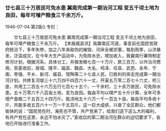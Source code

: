 ### 廿七县三十万居民可免水患  冀南完成第一期治河工程  变五千顷土地为良田，每年可增产粮食三千余万斤。

1946-07-04
第2版()
专栏：

　　廿七县三十万居民可免水患
    冀南完成第一期治河工程
    变五千顷土地为良田，每年可增产粮食三千余万斤。
    【本报威县讯】我冀南区河道，事变前在国民党政府统治下，多年失修，加之八年来敌伪的摧毁，河床全被淤塞，每到雨季，山洪暴发，泛滥成灾，在今年大生产运动中，为免除水忠，增加收入，我冀南行署特制定修河计划，根据河系，具体分工，并拨发粮七百一十万斤，款三百万，以作治河费用，至麦收前，故城、隆平、磁县、魏县、大名、鸡泽、任县、武邑、永年、宁南、枣强、平乡、新河、威县、馆陶等二十七县人民，已胜利的突击完成第一期治河计划。共修复河堤三十六万四千四百六十一丈，开渠五万零二百七十六丈，桥三座，共用工二百五十六万五行七百七十五个。一千余村，三十余万居民，可免除水患。五十万零六千八百亩土地，变为良田。每亩平均以增产五十斤计算，全年可多增产食粮二千五百三十四万斤。能浇地五十六万一千一百五十亩，每亩平均多收十斤，共能多收五百六十一万一千五百斤。这一巨大成绩，兴奋了全区群众，他们都愉快的说：“国民党在时，淹死也不管，共产党来了，给我们造下这么大的福利，有共产党在这里，永远不怕水灾了。”麦收后的第二期治河在群众的迫切要求下，各地已开始进行准备工作。
